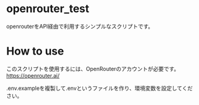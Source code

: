 # openrouter_test
openrouterをAPI経由で利用するシンプルなスクリプトです。

# How to use
このスクリプトを使用するには、OpenRouterのアカウントが必要です。
https://openrouter.ai/

.env.exampleを複製して.envというファイルを作り、環境変数を設定してください。
